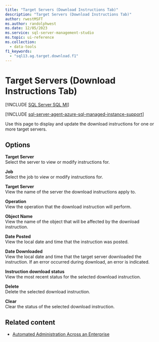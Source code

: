 ```yaml
---
title: "Target Servers (Download Instructions Tab)"
description: "Target Servers (Download Instructions Tab)"
author: rwestMSFT
ms.author: randolphwest
ms.date: 12/05/2023
ms.service: sql-server-management-studio
ms.topic: ui-reference
ms.collection:
  - data-tools
f1_keywords:
  - "sql13.ag.target.download.f1"
---
```


# Target Servers (Download Instructions Tab)

[!INCLUDE [SQL Server SQL MI](../includes/applies-to-version/sql-asdbmi.md)]

[!INCLUDE [sql-server-agent-azure-sql-managed-instance-support](../includes/sql-server-agent-azure-sql-managed-instance-support.md)]

Use this page to display and update the download instructions for one or more target servers.

## Options

**Target Server**  
Select the server to view or modify instructions for.

**Job**  
Select the job to view or modify instructions for.

**Target Server**  
View the name of the server the download instructions apply to.

**Operation**  
View the operation that the download instruction will perform.

**Object Name**  
View the name of the object that will be affected by the download instruction.

**Date Posted**  
View the local date and time that the instruction was posted.

**Date Downloaded**  
View the local date and time that the target server downloaded the instruction. If an error occurred during download, an error is indicated.

**Instruction download status**  
View the most recent status for the selected download instruction.

**Delete**  
Delete the selected download instruction.

**Clear**  
Clear the status of the selected download instruction.

## Related content

- [Automated Administration Across an Enterprise](automated-administration-across-an-enterprise.md)

